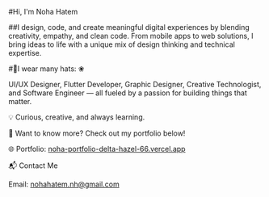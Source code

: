 #Hi, I'm Noha Hatem

##I design, code, and create meaningful digital experiences by blending creativity, empathy, and clean code. From mobile apps to web solutions, I bring ideas to life with a unique mix of design thinking and technical expertise.

#👒I wear many hats: ❀

UI/UX Designer, Flutter Developer, Graphic Designer, Creative Technologist, and Software Engineer — all fueled by a passion for building things that matter.

💡 Curious, creative, and always learning.

📌 Want to know more? Check out my portfolio below!

🌐 Portfolio: [noha-portfolio-delta-hazel-66.vercel.app](https://noha-portfolio-delta-hazel-66.vercel.app/)

📬 Contact Me

Email: nohahatem.nh@gmail.com
